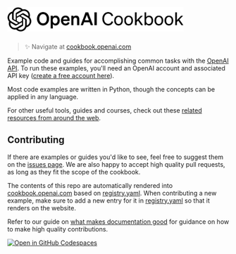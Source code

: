 <a href="https://cookbook.openai.com" target="_blank">
  <picture>
    <source media="(prefers-color-scheme: dark)" srcset="/images/openai-cookbook-white.png" style="max-width: 100%; width: 400px; margin-bottom: 20px">
    <img alt="OpenAI Cookbook Logo" src="/images/openai-cookbook.png" width="400px">
  </picture>
</a>

<h3></h3>
 
> ✨ Navigate at [cookbook.openai.com](https://cookbook.openai.com)

Example code and guides for accomplishing common tasks with the [OpenAI API](https://platform.openai.com/). To run these examples, you'll need an OpenAI account and associated API key ([create a free account here](https://beta.openai.com/signup)).

Most code examples are written in Python, though the concepts can be applied in any language.

For other useful tools, guides and courses, check out these [related resources from around the web](https://cookbook.openai.com/related_resources).

## Contributing

If there are examples or guides you'd like to see, feel free to suggest them on the [issues page](https://github.com/openai/openai-cookbook/issues). We are also happy to accept high quality pull requests, as long as they fit the scope of the cookbook.

The contents of this repo are automatically rendered into [cookbook.openai.com](https://cookbook.openai.com) based on [registry.yaml](/registry.yaml). When contributing a new example, make sure to add a new entry for it in [registry.yaml](/registry.yaml) so that it renders on the website.

Refer to our guide on [what makes documentation good](https://cookbook.openai.com/what_makes_documentation_good) for guidance on how to make high quality contributions.

[![Open in GitHub Codespaces](https://github.com/codespaces/badge.svg)](https://github.com/codespaces/new?hide_repo_select=true&ref=main&repo=468576060&machine=basicLinux32gb&location=EastUs)
